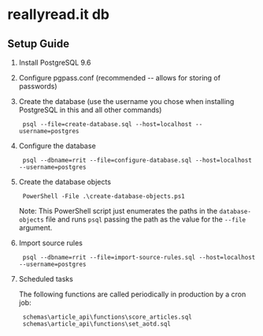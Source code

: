 # reallyread.it db
## Setup Guide
1. Install PostgreSQL 9.6
2. Configure pgpass.conf (recommended -- allows for storing of passwords)
3. Create the database (use the username you chose when installing PostgreSQL in this and all other commands)

        psql --file=create-database.sql --host=localhost --username=postgres
4. Configure the database

        psql --dbname=rrit --file=configure-database.sql --host=localhost --username=postgres
5. Create the database objects

        PowerShell -File .\create-database-objects.ps1
    
    Note: This PowerShell script just enumerates the paths in the `database-objects` file
    and runs `psql` passing the path as the value for the `--file` argument.
6. Import source rules

        psql --dbname=rrit --file=import-source-rules.sql --host=localhost --username=postgres
7. Scheduled tasks

    The following functions are called periodically in production by a cron job:

        schemas\article_api\functions\score_articles.sql
        schemas\article_api\functions\set_aotd.sql